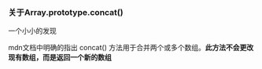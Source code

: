 ### 关于Array.prototype.concat()

一个小小的发现

mdn文档中明确的指出 concat() 方法用于合并两个或多个数组。**此方法不会更改现有数组，而是返回一个新的数组**